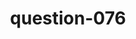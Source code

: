 ---
layout: question
title: question-076
number: 76
question: Name a reason you might call a taxi.
answer1: Needed a ride/No car | 46
answer2: Impaired | 24
answer3: Lost/No directions | 9
answer4: Hard to find parking | 7
answer5: Not enough space in car | 4
answer6:
answer7:
answer8:
answer9:
answer10:
---
